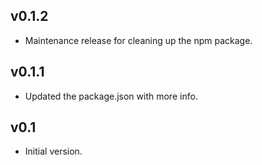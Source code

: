 ## v0.1.2
 * Maintenance release for cleaning up the npm package.

## v0.1.1
 * Updated the package.json with more info.

## v0.1
 * Initial version.
